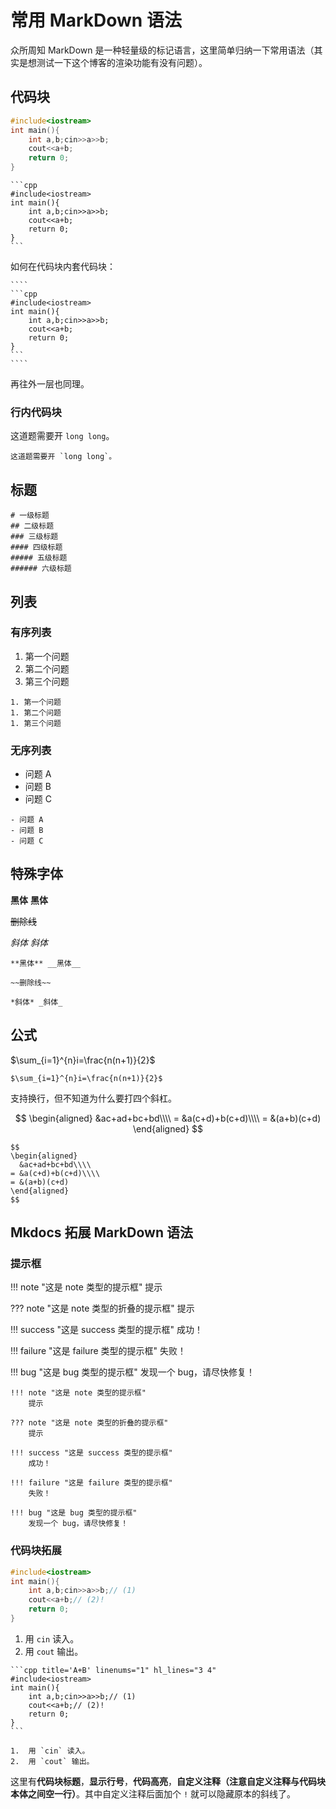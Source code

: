# 常用 MarkDown 语法

众所周知 MarkDown 是一种轻量级的标记语言，这里简单归纳一下常用语法（其实是想测试一下这个博客的渲染功能有没有问题）。

## 代码块
```cpp
#include<iostream>
int main(){
    int a,b;cin>>a>>b;
    cout<<a+b;
    return 0;
}
```

````
```cpp
#include<iostream>
int main(){
    int a,b;cin>>a>>b;
    cout<<a+b;
    return 0;
}
```
````

如何在代码块内套代码块：

`````
````
```cpp
#include<iostream>
int main(){
    int a,b;cin>>a>>b;
    cout<<a+b;
    return 0;
}
```
````
`````
再往外一层也同理。

### 行内代码块

这道题需要开 `long long`。

```
这道题需要开 `long long`。
```
## 标题

```
# 一级标题
## 二级标题
### 三级标题
#### 四级标题
##### 五级标题
###### 六级标题
```

## 列表

### 有序列表

1. 第一个问题
1. 第二个问题
1. 第三个问题

```
1. 第一个问题
1. 第二个问题
1. 第三个问题
```

### 无序列表

- 问题 A
- 问题 B
- 问题 C

```
- 问题 A
- 问题 B
- 问题 C
```

## 特殊字体

**黑体** __黑体__

~~删除线~~

*斜体* _斜体_

```
**黑体** __黑体__

~~删除线~~

*斜体* _斜体_
```

## 公式

$\sum_{i=1}^{n}i=\frac{n(n+1)}{2}$

```
$\sum_{i=1}^{n}i=\frac{n(n+1)}{2}$
```
支持换行，但不知道为什么要打四个斜杠。

$$
\begin{aligned}
  &ac+ad+bc+bd\\\\
= &a(c+d)+b(c+d)\\\\
= &(a+b)(c+d)
\end{aligned}
$$

```
$$
\begin{aligned}
  &ac+ad+bc+bd\\\\
= &a(c+d)+b(c+d)\\\\
= &(a+b)(c+d)
\end{aligned}
$$
```

## Mkdocs 拓展 MarkDown 语法

### 提示框

!!! note "这是 note 类型的提示框"
    提示

??? note "这是 note 类型的折叠的提示框"
    提示

!!! success "这是 success 类型的提示框"
    成功！

!!! failure "这是 failure 类型的提示框"
    失败！

!!! bug "这是 bug 类型的提示框"
    发现一个 bug，请尽快修复！

```
!!! note "这是 note 类型的提示框"
    提示

??? note "这是 note 类型的折叠的提示框"
    提示

!!! success "这是 success 类型的提示框"
    成功！

!!! failure "这是 failure 类型的提示框"
    失败！

!!! bug "这是 bug 类型的提示框"
    发现一个 bug，请尽快修复！
```

### 代码块拓展

```cpp title='A+B' linenums="1" hl_lines="3 4"
#include<iostream>
int main(){
    int a,b;cin>>a>>b;// (1)
    cout<<a+b;// (2)!
    return 0;
}
```

1.  用 `cin` 读入。
2.  用 `cout` 输出。

````
```cpp title='A+B' linenums="1" hl_lines="3 4"
#include<iostream>
int main(){
    int a,b;cin>>a>>b;// (1)
    cout<<a+b;// (2)!
    return 0;
}
```

1.  用 `cin` 读入。
2.  用 `cout` 输出。
````

这里有**代码块标题**，**显示行号**，**代码高亮**，**自定义注释（注意自定义注释与代码块本体之间空一行）**。其中自定义注释后面加个 `!` 就可以隐藏原本的斜线了。